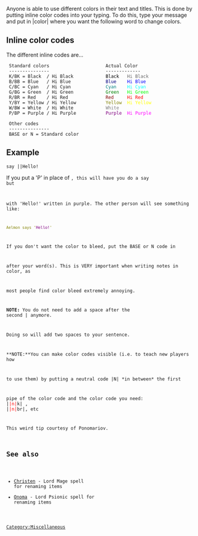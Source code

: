 Anyone is able to use different colors in their text and titles. This is
done by putting inline color codes into your typing. To do this, type
your message and put in \|color\| where you want the following word to
change colors.

## Inline color codes

The different inline codes are...

` Standard colors                     Actual Color`  
` ---------------                     -------------`  
` K/BK = Black  / Hi Black            `<font color="#000000">`Black`</font>`   `<font color="#696969">`Hi Black`</font>  
` B/BB = Blue   / Hi Blue             `<font color="#000080">`Blue`</font>`    `<font color="#0000FF">`Hi Blue`</font>  
` C/BC = Cyan   / Hi Cyan             `<font color="#008080">`Cyan`</font>`    `<font color="#00FFFF">`Hi Cyan`</font>  
` G/BG = Green  / Hi Green            `<font color="#008000">`Green`</font>`   `<font color="#00FF00">`Hi Green`</font>  
` R/BR = Red    / Hi Red              `<font color="#800000">`Red`</font>`     `<font color="#FF0000">`Hi Red`</font>  
` Y/BY = Yellow / Hi Yellow           `<font color="#808000">`Yellow`</font>`  `<font color="#FFFF00">`Hi Yellow`</font>  
` W/BW = White  / Hi White            `<font color="#808080">`White`</font>`   `<font color="#FFFFFF" bgcolor="#000">`Hi White`</font>  
` P/BP = Purple / Hi Purple           `<font color="#800080">`Purple`</font>`  `<font color="#FF00FF">`Hi Purple`</font>  
` `  
` Other codes`  
` ---------------`  
` BASE or N = Standard color`  

## Example

  
`say |`<color code>`|Hello!`

If you put a 'P' in place of <code>, this will have you do a say but

with 'Hello!' written in purple. The other person will see something
like:

<font color="#808000">`Aelmon says '`</font><font color="#800080">`Hello!`</font><font color="#808000">`'`</font>

  
If you don't want the color to bleed, put the BASE or N code in

after your word(s). This is VERY important when writing notes in color,
as

most people find color bleed extremely annoying.

**NOTE:** You do not need to add a space after the second \| anymore.

  
  
Doing so will add two spaces to your sentence.

**NOTE:**You can make color codes visible (i.e. to teach new players how

  
to use them) by putting a neutral code \|N\| \*in between\* the first

pipe of the color code and the color code you need:
\|<font color="#FF0000">\|n\|</font>k\| ,
\|<font color="#FF0000">\|n\|</font>br\|, etc

This weird tip courtesy of Ponomariov.

## See also

-   [Christen](Christen "wikilink") - Lord Mage spell for renaming items
-   [Onoma](Onoma "wikilink") - Lord Psionic spell for renaming items

[Category:Miscellaneous](Category:Miscellaneous "wikilink")

